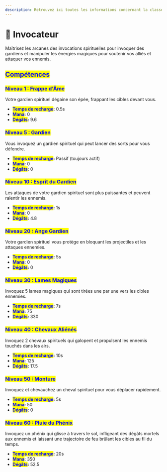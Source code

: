 ```yaml
---
description: Retrouvez ici toutes les informations concernant la classe Invocateur
---
```


# 🤲 Invocateur

Maîtrisez les arcanes des invocations spirituelles pour invoquer des gardiens et manipuler les énergies magiques pour soutenir vos alliés et attaquer vos ennemis.

## <mark style="color:blue;">Compétences</mark>

### <mark style="color:blue;">N</mark><mark style="color:blue;">**iveau 1 : Frappe d'Âme**</mark>

Votre gardien spirituel dégaine son épée, frappant les cibles devant vous.

* <mark style="color:blue;">**Temps de recharge**</mark>**:** 0.5s
* <mark style="color:blue;">**Mana**</mark>**:** 0
* <mark style="color:blue;">**Dégâts**</mark>**:** 9.6

### <mark style="color:blue;">N</mark><mark style="color:blue;">**iveau 5 : Gardien**</mark>

Vous invoquez un gardien spirituel qui peut lancer des sorts pour vous défendre.

* <mark style="color:blue;">**Temps de recharge**</mark>**:** Passif (toujours actif)
* <mark style="color:blue;">**Mana**</mark>**:** 0
* <mark style="color:blue;">**Dégâts**</mark>**:** 0

### <mark style="color:blue;">N</mark><mark style="color:blue;">**iveau 10 : Esprit du Gardien**</mark>

Les attaques de votre gardien spirituel sont plus puissantes et peuvent ralentir les ennemis.

* <mark style="color:blue;">**Temps de recharge**</mark>**:** 1s
* <mark style="color:blue;">**Mana**</mark>**:** 0
* <mark style="color:blue;">**Dégâts**</mark>**:** 4.8

### <mark style="color:blue;">N</mark><mark style="color:blue;">**iveau 20 : Ange Gardien**</mark>

Votre gardien spirituel vous protège en bloquant les projectiles et les attaques ennemies.

* <mark style="color:blue;">**Temps de recharge**</mark>**:** 5s
* <mark style="color:blue;">**Mana**</mark>**:** 0
* <mark style="color:blue;">**Dégâts**</mark>**:** 0

### <mark style="color:blue;">N</mark><mark style="color:blue;">**iveau 30 : Lames Magiques**</mark>

Invoquez 5 lames magiques qui sont tirées une par une vers les cibles ennemies.

* <mark style="color:blue;">**Temps de recharge**</mark>**:** 7s
* <mark style="color:blue;">**Mana**</mark>**:** 75
* <mark style="color:blue;">**Dégâts**</mark>**:** 330

### <mark style="color:blue;">N</mark><mark style="color:blue;">**iveau 40 : Chevaux Aliénés**</mark>

Invoquez 2 chevaux spirituels qui galopent et propulsent les ennemis touchés dans les airs.

* <mark style="color:blue;">**Temps de recharge**</mark>**:** 10s
* <mark style="color:blue;">**Mana**</mark>**:** 125
* <mark style="color:blue;">**Dégâts**</mark>**:** 17.5

### <mark style="color:blue;">N</mark><mark style="color:blue;">**iveau 50 : Monture**</mark>

Invoquez et chevauchez un cheval spirituel pour vous déplacer rapidement.

* <mark style="color:blue;">**Temps de recharge**</mark>**:** 5s
* <mark style="color:blue;">**Mana**</mark>**:** 50
* <mark style="color:blue;">**Dégâts**</mark>**:** 0

### <mark style="color:blue;">N</mark><mark style="color:blue;">**iveau 60 : Pluie du Phénix**</mark>

Invoquez un phénix qui glisse à travers le sol, infligeant des dégâts mortels aux ennemis et laissant une trajectoire de feu brûlant les cibles au fil du temps.

* <mark style="color:blue;">**Temps de recharge**</mark>**:** 20s
* <mark style="color:blue;">**Mana**</mark>**:** 350
* <mark style="color:blue;">**Dégâts**</mark>**:** 52.5
